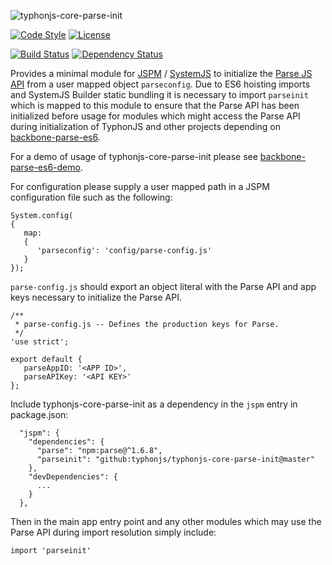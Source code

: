 ![typhonjs-core-parse-init](http://i.imgur.com/DRT8riA.png)

[![Code Style](https://img.shields.io/badge/code%20style-allman-yellowgreen.svg?style=flat)](https://en.wikipedia.org/wiki/Indent_style#Allman_style)
[![License](https://img.shields.io/badge/license-MIT-yellowgreen.svg?style=flat)](https://github.com/typhonjs/typhonjs-core-parse-init/blob/master/LICENSE)

[![Build Status](https://travis-ci.org/typhonjs-parse/typhonjs-core-parse-init.svg?branch=master)](https://travis-ci.org/typhonjs-parse/typhonjs-core-parse-init)
[![Dependency Status](https://www.versioneye.com/user/projects/568e365e9c1b9802eb000001/badge.svg?style=flat)](https://www.versioneye.com/user/projects/568e365e9c1b9802eb000001)

Provides a minimal module for [JSPM](http://jspm.io) / [SystemJS](https://github.com/systemjs/systemjs) to initialize the [Parse JS API](http://www.parse.com) from a user mapped object `parseconfig`. Due to ES6 hoisting imports and SystemJS Builder static bundling it is necessary to import `parseinit` which is mapped to this module to ensure that the Parse API has been initialized before usage for modules which might access the Parse API during initialization of TyphonJS and other projects depending on [backbone-parse-es6](https://github.com/typhonjs/backbone-parse-es6). 

For a demo of usage of typhonjs-core-parse-init please see [backbone-parse-es6-demo](). 

For configuration please supply a user mapped path in a JSPM configuration file such as the following:
```
System.config(
{
   map:
   {
      'parseconfig': 'config/parse-config.js'
   }
});
```

`parse-config.js` should export an object literal with the Parse API and app keys necessary to initialize the Parse API. 

```
/**
 * parse-config.js -- Defines the production keys for Parse.
 */
'use strict';

export default {
   parseAppID: '<APP ID>',
   parseAPIKey: '<API KEY>'
};
```

Include typhonjs-core-parse-init as a dependency in the `jspm` entry in package.json:
```
  "jspm": {
    "dependencies": {
      "parse": "npm:parse@^1.6.8",
      "parseinit": "github:typhonjs/typhonjs-core-parse-init@master"
    },
    "devDependencies": {
      ...    
    }
  },
```

Then in the main app entry point and any other modules which may use the Parse API during import resolution simply include:
```
import 'parseinit'
```

